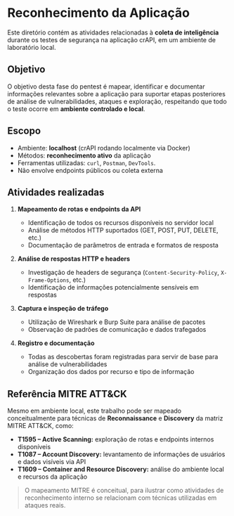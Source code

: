 # Reconhecimento da Aplicação

Este diretório contém as atividades relacionadas à **coleta de inteligência** durante os testes de segurança na aplicação crAPI, em um ambiente de laboratório local.

## Objetivo

O objetivo desta fase do pentest é mapear, identificar e documentar informações relevantes sobre a aplicação para suportar etapas posteriores de análise de vulnerabilidades, ataques e exploração, respeitando que todo o teste ocorre em **ambiente controlado e local**.

## Escopo

- Ambiente: **localhost** (crAPI rodando localmente via Docker)
- Métodos: **reconhecimento ativo** da aplicação
- Ferramentas utilizadas: `curl`, `Postman`, `DevTools`.
- Não envolve endpoints públicos ou coleta externa

## Atividades realizadas

1. **Mapeamento de rotas e endpoints da API**
   - Identificação de todos os recursos disponíveis no servidor local
   - Análise de métodos HTTP suportados (GET, POST, PUT, DELETE, etc.)
   - Documentação de parâmetros de entrada e formatos de resposta

2. **Análise de respostas HTTP e headers**
   - Investigação de headers de segurança (`Content-Security-Policy`, `X-Frame-Options`, etc.)
   - Identificação de informações potencialmente sensíveis em respostas

3. **Captura e inspeção de tráfego**
   - Utilização de Wireshark e Burp Suite para análise de pacotes
   - Observação de padrões de comunicação e dados trafegados

4. **Registro e documentação**
   - Todas as descobertas foram registradas para servir de base para análise de vulnerabilidades
   - Organização dos dados por recurso e tipo de informação

## Referência MITRE ATT&CK

Mesmo em ambiente local, este trabalho pode ser mapeado conceitualmente para técnicas de **Reconnaissance** e **Discovery** da matriz MITRE ATT&CK, como:

- **T1595 – Active Scanning:** exploração de rotas e endpoints internos disponíveis
- **T1087 – Account Discovery:** levantamento de informações de usuários e dados visíveis via API
- **T1609 – Container and Resource Discovery:** análise do ambiente local e recursos da aplicação

> O mapeamento MITRE é conceitual, para ilustrar como atividades de reconhecimento interno se relacionam com técnicas utilizadas em ataques reais.
